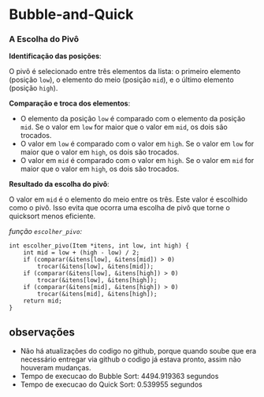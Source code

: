 # Bubble-and-Quick

### A Escolha do Pivô

**Identificação das posições**:

   O pivô é selecionado entre três elementos da lista: o primeiro elemento (posição `low`), o elemento do meio (posição `mid`), e o último elemento (posição `high`).

**Comparação e troca dos elementos**:
   - O elemento da posição `low` é comparado com o elemento da posição `mid`. Se o valor em `low` for maior que o valor em `mid`, os dois são trocados.
   - O valor em `low` é comparado com o valor em `high`. Se o valor em `low` for maior que o valor em `high`, os dois são trocados.
   - O valor em `mid` é comparado com o valor em `high`. Se o valor em `mid` for maior que o valor em `high`, os dois são trocados.

**Resultado da escolha do pivô**:

O valor em `mid` é o elemento do meio entre os três. Este valor é escolhido como o pivô. Isso evita que ocorra uma escolha de pivô que torne o quicksort menos eficiente.

*função `escolher_pivo`:*

```
int escolher_pivo(Item *itens, int low, int high) {
    int mid = low + (high - low) / 2;
    if (comparar(&itens[low], &itens[mid]) > 0)
        trocar(&itens[low], &itens[mid]);
    if (comparar(&itens[low], &itens[high]) > 0)
        trocar(&itens[low], &itens[high]);
    if (comparar(&itens[mid], &itens[high]) > 0)
        trocar(&itens[mid], &itens[high]);
    return mid;
}
```

## observações
- Não há atualizações do codigo no github, porque quando soube que era necessário entregar via github o codigo já estava pronto, assim não houveram mudanças.
- Tempo de execucao do Bubble Sort: 4494.919363 segundos
- Tempo de execucao do Quick Sort: 0.539955 segundos
